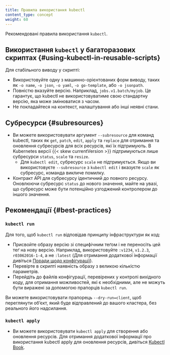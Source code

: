 ```yaml
---
title: Правила використання kubectl
content_type: concept
weight: 60
---
```


<!-- overview -->
Рекомендовані правила використання `kubectl`.

<!-- body -->

## Використання `kubectl` у багаторазових скриптах {#using-kubectl-in-reusable-scripts}

Для стабільного виводу у скрипті:

* Використовуйте одну з машинно-орієнтованих форм виводу, таких як `-o name`, `-o json`, `-o yaml`, `-o go-template`, або `-o jsonpath`.
* Повністю вказуйте версію. Наприклад, `jobs.v1.batch/myjob`. Це гарантує, що kubectl не використовуватиме свою стандартну версію, яка може змінюватися з часом.
* Не покладайтеся на контекст, налаштування або інші неявні стани.

## Субресурси {#subresources}

* Ви можете використовувати аргумент `--subresource` для команд kubectl, таких як `get`, `patch`, `edit`, `apply` та `replace` для отримання та оновлення субресурсів для всіх ресурсів, які їх підтримують. В Kubernetes версії {{< skew currentVersion >}} підтримуються лише субресурси `status`, `scale` та `resize`.
  * Для `kubectl edit`, субресурс `scale` не підтримується. Якщо ви використовуєте `--subresource` з `kubectl edit` і вказуєте `scale` як субресурс, команда викличе помилку.
* Контракт API для субресурсу ідентичний до повного ресурсу. Оновлюючи субресурс `status` до нового значення, майте на увазі, що субресурс може бути потенційно узгоджений контролером до іншого значення.

## Рекомендації {#best-practices}

### `kubectl run`

Для того, щоб `kubectl run` відповідав принципу інфраструктури як код:

* Присвойте образу версію зі специфічним теґом і не переносіть цей теґ на нову версію. Наприклад, використовуйте `:v1234`, `v1.2.3`, `r03062016-1-4`, а не `:latest` (Для отримання додаткової інформації дивіться [Поради щодо конфігурації](/docs/concepts/configuration/overview/#container-images)).
* Перевірте в скрипті наявність образу з великою кількістю параметрів.
* Перейдіть до файлів конфігурації, перевірених у контролі вихідного коду, для отримання можливостей, які є необхідними, але не можуть бути виражені за допомогою прапорців `kubectl run`.

Ви можете використовувати прапорець `--dry-run=client`, щоб переглянути обʼєкт, який буде відправлений до вашого кластера, без реального його надсилання.

### `kubectl apply`

* Ви можете використовувати `kubectl apply` для створення або оновлення ресурсів. Для отримання додаткової інформації про використання kubectl apply для оновлення ресурсів, дивіться [Kubectl Book](https://kubectl.docs.kubernetes.io).
